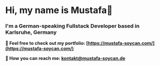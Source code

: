 <h1>Hi, my name is Mustafa👋</h1>
<h3> I'm a German-speaking Fullstack Developer based in Karlsruhe, Germany</h3>


**<p>📱 Feel free to check out my portfolio: [https://mustafa-soycan.com/](https://mustafa-soycan.com/)</p>**


**<p>📧 How you can reach me: kontakt@mustafa-soycan.de</p>**

